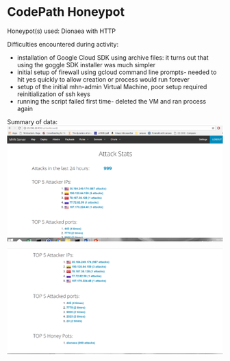 # CodePath Honeypot

Honeypot(s) used: Dionaea with HTTP

Difficulties encountered during activity:

- installation of Google Cloud SDK using archive files: it turns out that using the goggle SDK installer was much simpler
- initial setup of firewall using gcloud command line prompts- needed to hit yes quickly to allow creation or process would run forever
- setup of the initial mhn-admin Virtual Machine, poor setup required reinitialization of ssh keys
- running the script failed first time- deleted the VM and ran process again

Summary of data:
<img src=https://github.com/Granty1231/CodePath9/blob/master/honeypot-1.PNG>

<img src=https://github.com/Granty1231/CodePath9/blob/master/honeypot-2.PNG>


